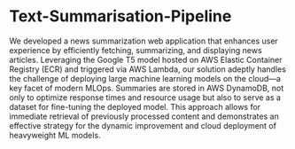 # Text-Summarisation-Pipeline

We developed a news summarization web application that enhances user experience by efficiently fetching, summarizing, and displaying news articles. Leveraging the Google T5 model hosted on AWS Elastic Container Registry (ECR) and triggered via AWS Lambda, our solution adeptly handles the challenge of deploying large machine learning models on the cloud—a key facet of modern MLOps. Summaries are stored in AWS DynamoDB, not only to optimize response times and resource usage but also to serve as a dataset for fine-tuning the deployed model. This approach allows for immediate retrieval of previously processed content and demonstrates an effective strategy for the dynamic improvement and cloud deployment of heavyweight ML models.

